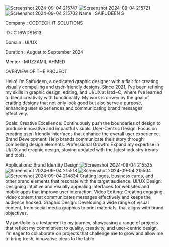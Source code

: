 ![Screenshot 2024-09-04 215747](https://github.com/user-attachments/assets/879bbcaf-437f-44f4-a3c2-1dcf37fd100f)
![Screenshot 2024-09-04 215721](https://github.com/user-attachments/assets/9ff4c0a5-bce3-4403-9056-30f3a03e24f6)
![Screenshot 2024-09-04 215702](https://github.com/user-attachments/assets/34314041-e4f5-43bf-86e0-fad161576099)
Name : SAIFUDEEN S

Company : CODTECH IT SOLUTIONS

ID : CT6WDS1613

Domain : UI/UX 

Duration : August to September 2024

Mentor : MUZZAMIL AHMED

OVERVIEW OF THE PROJECT

Hello! I’m Saifudeen, a dedicated graphic designer with a flair for creating visually compelling and user-friendly designs. Since 2021, I’ve been refining my skills in graphic design, editing, and UI/UX at Istd~C, where I’ve learned to blend creativity with functionality. My work is driven by the goal of crafting designs that not only look good but also serve a purpose, enhancing user experiences and communicating brand messages effectively.

 Goals:
Creative Excellence: Continuously push the boundaries of design to produce innovative and impactful visuals.
User-Centric Design: Focus on creating user-friendly interfaces that enhance the overall user experience.
Brand Development: Help brands communicate their story through compelling design elements.
Professional Growth: Expand my expertise in UI/UX and graphic design, staying updated with the latest industry trends and tools.

 Applications:
Brand Identity Design:![Screenshot 2024-09-04 215535](https://github.com/user-attachments/assets/21e93151-4882-43d7-a9fa-1fd6559fc6b5)
![Screenshot 2024-09-04 215518](https://github.com/user-attachments/assets/8ef44731-f8f5-4e9c-9965-f845948d67c1)
![Screenshot 2024-09-04 215504](https://github.com/user-attachments/assets/d4be7386-2b64-4ad9-b9d6-b979ad431246)
![Screenshot 2024-09-04 214834](https://github.com/user-attachments/assets/3f14d89d-edec-40fc-bb4e-c7185a931d84)
 Crafting logos, business cards, and other brand elements that resonate with the target audience.
UI/UX Design: Designing intuitive and visually appealing interfaces for websites and mobile apps that improve user interaction.
Video Editing: Creating engaging video content that communicates messages effectively and keeps the audience hooked.
Graphic Design: Developing a wide range of visual content, from social media graphics to print materials, that aligns with brand objectives.

My portfolio is a testament to my journey, showcasing a range of projects that reflect my commitment to quality, creativity, and user-centric design. I’m eager to collaborate on projects that challenge me to grow and allow me to bring fresh, innovative ideas to the table.
